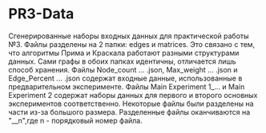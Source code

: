 # PR3-Data
Сгенерированные наборы входных данных для практической работы №3.
Файлы разделены на 2 папки: edges и matrices. Это связано с тем, что алгоритмы Прима и Краскала работают разными структурами данных. Сами графы в обоих папках идентичны, отличается лишь способ хранения.
Файлы Node_count ... .json, Max_weight ... .json и  Edge_Percent ... .json содержат входные данные, использованные в предварительном эксперименте.
Файлы Main Experiment 1_... и Main Experiment 2 содержат наборы данных для первого и второго основных экспериментов соответственно.
Некоторые файлы были разделены на части из-за большого размера. Разделенные файлы оканчиваются на "__n",где n - порядковый номер файла.
